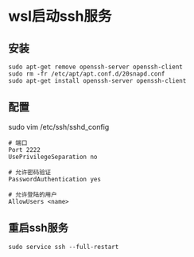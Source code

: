 # wsl启动ssh服务

## 安装

```shell
sudo apt-get remove openssh-server openssh-client
sudo rm -fr /etc/apt/apt.conf.d/20snapd.conf
sudo apt-get install openssh-server openssh-client
```

## **配置**

sudo vim /etc/ssh/sshd_config

```shell
# 端口
Port 2222
UsePrivilegeSeparation no

# 允许密码验证
PasswordAuthentication yes

# 允许登陆的用户
AllowUsers <name>
```

## **重启ssh服务**

```shell
sudo service ssh --full-restart
```


